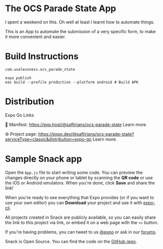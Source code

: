 # The OCS Parade State App

I spent a weekend on this. Oh well at least I learnt how to automate things.

This is an App to automate the submission of a very specific form, to make it more convenient and easier.

# Build Instructions

`com.uselessness.ocs_parade_state`

```
expo publish
eas build --profile production --platform android # Build APK
```

# Distribution

Expo Go Links

📝  Manifest: https://exp.host/@saftirians/ocs-parade-state Learn more.

⚙️   Project page: https://expo.dev/@saftirians/ocs-parade-state?serviceType=classic&distribution=expo-go Learn more.

# Sample Snack app

Open the `App.js` file to start writing some code. You can preview the changes directly on your phone or tablet by scanning the **QR code** or use the iOS or Android emulators. When you're done, click **Save** and share the link!

When you're ready to see everything that Expo provides (or if you want to use your own editor) you can **Download** your project and use it with [expo-cli](https://docs.expo.io/get-started/installation).

All projects created in Snack are publicly available, so you can easily share the link to this project via link, or embed it on a web page with the `<>` button.

If you're having problems, you can tweet to us [@expo](https://twitter.com/expo) or ask in our [forums](https://forums.expo.io/c/snack).

Snack is Open Source. You can find the code on the [GitHub repo](https://github.com/expo/snack).
